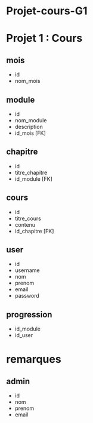 # Projet-cours-G1

# Projet 1 : Cours

## mois
- id
- nom_mois

## module
- id
- nom_module
- description
- id_mois [FK]

## chapitre
- id
- titre_chapitre
- id_module [FK]

## cours
- id
- titre_cours
- contenu
- id_chapitre [FK]

## user
- id
- username
- nom
- prenom
- email
- password

## progression
- id_module
- id_user


# remarques

## admin
- id
- nom
- prenom
- email
